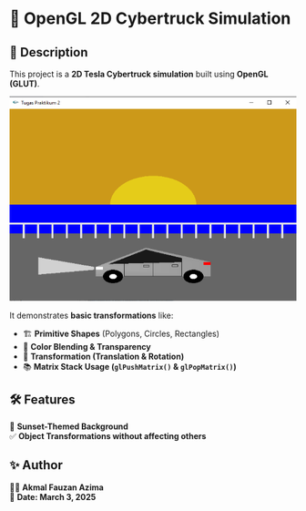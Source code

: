# 🚗 OpenGL 2D Cybertruck Simulation  

## 📌 Description  
This project is a **2D Tesla Cybertruck simulation** built using **OpenGL (GLUT)**.  

![Cybertruck Render](gambar%20mobil.png)

It demonstrates **basic transformations** like:
- 🏗 **Primitive Shapes** (Polygons, Circles, Rectangles)  
- 🎨 **Color Blending & Transparency**  
- 🔄 **Transformation (Translation & Rotation)**  
- 📚 **Matrix Stack Usage (`glPushMatrix()` & `glPopMatrix()`)**  

## 🛠 Features  
🌅 **Sunset-Themed Background**  
✅ **Object Transformations without affecting others**  

## ✨ Author
👨‍💻 **Akmal Fauzan Azima**  
📅 **Date: March 3, 2025**